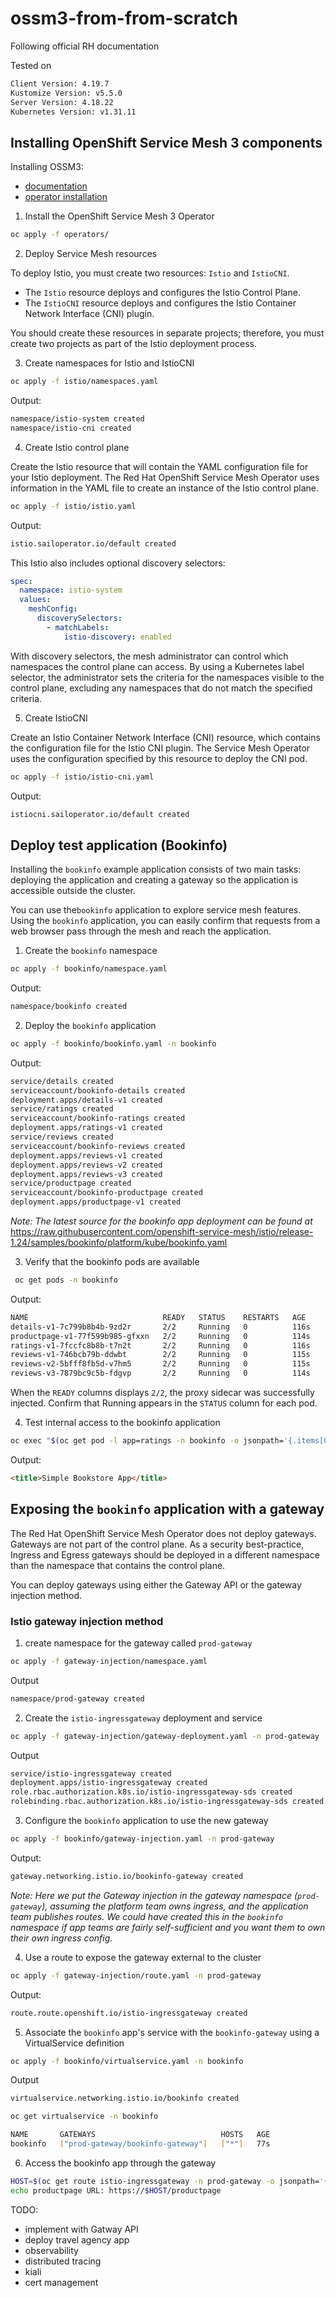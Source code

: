 # ossm3-from-from-scratch
Following official RH documentation

Tested on
```bash
Client Version: 4.19.7
Kustomize Version: v5.5.0
Server Version: 4.18.22
Kubernetes Version: v1.31.11
```

## Installing OpenShift Service Mesh 3 components

Installing OSSM3:
- [documentation](https://docs.redhat.com/en/documentation/red_hat_openshift_service_mesh/3.1/html/installing/index)
- [operator installation](https://docs.redhat.com/en/documentation/red_hat_openshift_service_mesh/3.1/html/installing/ossm-installing-service-mesh#ossm-about-deploying-istio-using-service-mesh-operator_ossm-installing-openshift-service-mesh)

1. Install the OpenShift Service Mesh 3 Operator

```bash
oc apply -f operators/
```

2. Deploy Service Mesh resources

To deploy Istio, you must create two resources: `Istio` and `IstioCNI`.

- The `Istio` resource deploys and configures the Istio Control Plane. 
- The `IstioCNI` resource deploys and configures the Istio Container Network Interface (CNI) plugin. 

You should create these resources in separate projects; therefore, you must create two projects as part of the Istio deployment process.

3. Create namespaces for Istio and IstioCNI

```bash
oc apply -f istio/namespaces.yaml
```

Output:
```bash
namespace/istio-system created
namespace/istio-cni created
```

4. Create Istio control plane

Create the Istio resource that will contain the YAML configuration file for your Istio deployment. The Red Hat OpenShift Service Mesh Operator uses information in the YAML file to create an instance of the Istio control plane.

```bash
oc apply -f istio/istio.yaml     
```
Output:
```bash
istio.sailoperator.io/default created
```

This Istio also includes optional discovery selectors:
```yaml
spec:
  namespace: istio-system
  values:
    meshConfig:
      discoverySelectors:
        - matchLabels:
            istio-discovery: enabled
```

With discovery selectors, the mesh administrator can control which namespaces the control plane can access. By using a Kubernetes label selector, the administrator sets the criteria for the namespaces visible to the control plane, excluding any namespaces that do not match the specified criteria.

5. Create IstioCNI

Create an Istio Container Network Interface (CNI) resource, which contains the configuration file for the Istio CNI plugin. The Service Mesh Operator uses the configuration specified by this resource to deploy the CNI pod.


```bash
oc apply -f istio/istio-cni.yaml  
```

Output:
```bash
istiocni.sailoperator.io/default created
```

## Deploy test application (Bookinfo)

Installing the `bookinfo` example application consists of two main tasks: deploying the application and creating a gateway so the application is accessible outside the cluster.

You can use the`bookinfo` application to explore service mesh features. Using the `bookinfo` application, you can easily confirm that requests from a web browser pass through the mesh and reach the application.

1. Create the `bookinfo` namespace

```bash
oc apply -f bookinfo/namespace.yaml   
```

Output:
```bash
namespace/bookinfo created
```

2. Deploy the `bookinfo` application

```bash
oc apply -f bookinfo/bookinfo.yaml -n bookinfo 
```

Output:
```bash
service/details created
serviceaccount/bookinfo-details created
deployment.apps/details-v1 created
service/ratings created
serviceaccount/bookinfo-ratings created
deployment.apps/ratings-v1 created
service/reviews created
serviceaccount/bookinfo-reviews created
deployment.apps/reviews-v1 created
deployment.apps/reviews-v2 created
deployment.apps/reviews-v3 created
service/productpage created
serviceaccount/bookinfo-productpage created
deployment.apps/productpage-v1 created
```

*Note: The latest source for the bookinfo app deployment can be found at* 
https://raw.githubusercontent.com/openshift-service-mesh/istio/release-1.24/samples/bookinfo/platform/kube/bookinfo.yaml

3. Verify that the bookinfo pods are available

```bash
 oc get pods -n bookinfo 
```

Output:
```bash
NAME                              READY   STATUS    RESTARTS   AGE
details-v1-7c799b8b4b-9zd2r       2/2     Running   0          116s
productpage-v1-77f599b985-gfxxn   2/2     Running   0          114s
ratings-v1-7fccfc8b8b-t7n2t       2/2     Running   0          116s
reviews-v1-746bcb79b-ddwbt        2/2     Running   0          115s
reviews-v2-5bfff8fb5d-v7hm5       2/2     Running   0          115s
reviews-v3-7879bc9c5b-fdgvp       2/2     Running   0          114s
```
When the `READY` columns displays `2/2`, the proxy sidecar was successfully injected. Confirm that Running appears in the `STATUS` column for each pod.

4. Test internal access to the bookinfo application

```bash
oc exec "$(oc get pod -l app=ratings -n bookinfo -o jsonpath='{.items[0].metadata.name}')" -c ratings -n bookinfo -- curl -sS productpage:9080/productpage | grep -o "<title>.*</title>"
```

Output:
```html
<title>Simple Bookstore App</title>
```

## Exposing the `bookinfo` application with a gateway

The Red Hat OpenShift Service Mesh Operator does not deploy gateways. Gateways are not part of the control plane. As a security best-practice, Ingress and Egress gateways should be deployed in a different namespace than the namespace that contains the control plane.

You can deploy gateways using either the Gateway API or the gateway injection method.

### Istio gateway injection method

1. create namespace for the gateway called `prod-gateway`

```bash
oc apply -f gateway-injection/namespace.yaml     
```

Output
```bash
namespace/prod-gateway created
```

2. Create the `istio-ingressgateway` deployment and service

```bash
oc apply -f gateway-injection/gateway-deployment.yaml -n prod-gateway 
```

Output
```bash
service/istio-ingressgateway created
deployment.apps/istio-ingressgateway created
role.rbac.authorization.k8s.io/istio-ingressgateway-sds created
rolebinding.rbac.authorization.k8s.io/istio-ingressgateway-sds created
```


3. Configure the `bookinfo` application to use the new gateway

```bash
oc apply -f bookinfo/gateway-injection.yaml -n prod-gateway 
```

Output:
```bash
gateway.networking.istio.io/bookinfo-gateway created
```

*Note: Here we put the Gateway injection in the gateway namespace (`prod-gateway`), assuming 
the platform team owns ingress, and the application team publishes routes. We 
could have created this in the `bookinfo` namespace if app teams are fairly self-sufficient and you want them to own their own ingress config.*


4. Use a route to expose the gateway external to the cluster

```bash
oc apply -f gateway-injection/route.yaml -n prod-gateway 
```

Output:
```bash
route.route.openshift.io/istio-ingressgateway created
```

5. Associate the `bookinfo` app's service with the `bookinfo-gateway` using a VirtualService definition

```bash
oc apply -f bookinfo/virtualservice.yaml -n bookinfo  
```

Output
```bash
virtualservice.networking.istio.io/bookinfo created
```

```bash
oc get virtualservice -n bookinfo  
```
```bash                             
NAME       GATEWAYS                            HOSTS   AGE
bookinfo   ["prod-gateway/bookinfo-gateway"]   ["*"]   77s
```

6. Access the bookinfo app through the gateway

```bash
HOST=$(oc get route istio-ingressgateway -n prod-gateway -o jsonpath='{.spec.host}')
echo productpage URL: https://$HOST/productpage
```

TODO: 
- implement with Gatway API
- deploy travel agency app
- observability
- distributed tracing
- kiali
- cert management